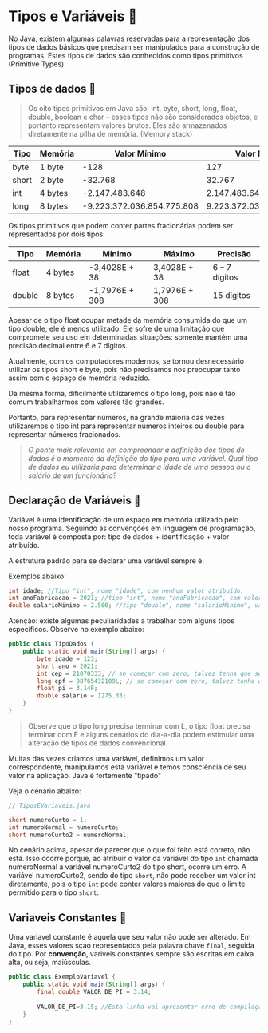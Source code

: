 # Tipos e Variáveis 🫴

No Java, existem algumas palavras reservadas para a representação dos tipos de dados básicos que precisam ser manipulados para a construção de programas. Estes tipos de dados são conhecidos como tipos primitivos (Primitive Types).

## Tipos de dados 🎲

> Os oito tipos primitivos em Java são:
int, byte, short, long, float, double, boolean e char – esses tipos não são considerados objetos, e portanto representam valores brutos. Eles são armazenados diretamente na pilha de memória. (Memory stack)

| Tipo | Memória | Valor Mínimo | Valor Máximo |
| -------- | ----- | ----------- | ----------- | 
| byte | 1 byte | -128 | 127 |
| short | 2 byte | -32.768 | 32.767 |
| int | 4 bytes | -2.147.483.648 | 2.147.483.647 |
| long | 8 bytes | -9.223.372.036.854.775.808 | 9.223.372.036.854.775.807 |

Os tipos primitivos que podem conter partes fracionárias podem ser representados por dois tipos:

| Tipo | Memória | Mínimo | Máximo | Precisão |
| -------- | ----- | ----------- | ----------- | ----------- |
| float | 4 bytes | -3,4028E + 38 | 3,4028E + 38 | 6 – 7 dígitos |
| double | 8 bytes | -1,7976E + 308 | 1,7976E + 308 | 15 dígitos |

Apesar de o tipo float ocupar metade da memória consumida do que um tipo double, ele é menos utilizado. Ele sofre de uma limitação que compromete seu uso em determinadas situações: somente mantém uma precisão decimal entre 6 e 7 dígitos.

Atualmente, com os computadores modernos, se tornou desnecessário utilizar os tipos short e byte, pois não precisamos nos preocupar tanto assim com o espaço de memória reduzido.

Da mesma forma, dificilmente utilizaremos o tipo long, pois não é tão comum trabalharmos com valores tão grandes.

Portanto, para representar números, na grande maioria das vezes utilizaremos o tipo int para representar números inteiros ou double para representar números fracionados.

>*O ponto mais relevante em compreender a definição dos tipos de dados é o momento da definição do tipo para uma variável. Qual tipo de dados eu utilizaria para determinar a idade de uma pessoa ou o salário de um funcionário?*

## Declaração de Variáveis 🧭

Variável é uma identificação de um espaço em memória utilizado pelo nosso programa. Seguindo as convenções em linguagem de programação, toda variável é composta por: tipo de dados + identificação + valor atribuído.

A estrutura padrão para se declarar uma variável sempre é:

<Tipo> <nomeVariavel> <atribuicaoDeValorOpcional>

Exemplos abaixo:

```java
int idade; //Tipo "int", nome "idade", com nenhum valor atribuído. 
int anoFabricacao = 2021; //tipo "int", nome "anoFabricacao", com valor 2021.
double salarioMinimo = 2.500; //tipo "double", nome "salarioMinimo", valor 2.500.
```

Atenção: existe algumas peculiaridades a trabalhar com alguns tipos específicos. Observe no exemplo abaixo:

```java
public class TipoDados {
	public static void main(String[] args) {
		byte idade = 123;
		short ano = 2021;
		int cep = 21070333; // se começar com zero, talvez tenha que ser outro tipo
		long cpf = 98765432109L; // se começar com zero, talvez tenha que ser outro tipo
		float pi = 3.14F;
		double salario = 1275.33;
	}
}
```

> Observe que o tipo long precisa terminar com L, o tipo float precisa terminar com F e alguns cenários do dia-a-dia podem estimular uma alteração de tipos de dados convencional.

Muitas das vezes criamos uma variável, definimos um valor correspondente, manipulamos esta variável e temos consciência de seu valor na aplicação. Java é fortemente "tipado"

Veja o cenário abaixo:

```java
// TiposEVariaveis.java

short numeroCurto = 1;
int numeroNormal = numeroCurto;
short numeroCurto2 = numeroNormal;
```
No cenário acima, apesar de parecer que o que foi feito está correto, não está. Isso ocorre porque, ao atribuir o valor da variável do tipo `int` chamada numeroNormal à variável numeroCurto2 do tipo short, ocorre um erro. A variável numeroCurto2, sendo do tipo `short`, não pode receber um valor int diretamente, pois o tipo `int` pode conter valores maiores do que o limite permitido para o tipo `short`.

## Variaveis Constantes 🚧

Uma variavel constante é aquela que seu valor não pode ser alterado. Em Java, esses valores sçao representados pela palavra chave `final`, seguida do tipo.
Por **convenção**, variveis constantes sempre são escritas em caixa alta, ou seja, maiúsculas.

```java
public class ExemploVariavel {
	public static void main(String[] args) {
		final double VALOR_DE_PI = 3.14;
		
		VALOR_DE_PI=3.15; //Esta linha vai apresentar erro de compilação! Não é possível alterar um valor constante
	}
}
```